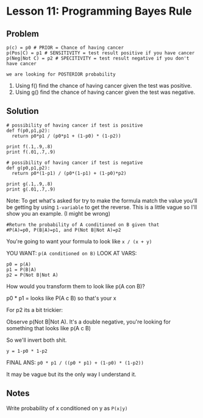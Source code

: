 # Lesson 11: Programming Bayes Rule

## Problem 
```
p(c) = p0 # PRIOR = Chance of having cancer
p(Pos|C) = p1 # SENSITIVITY = test result positive if you have cancer 
p(Neg|Not C) = p2 # SPECITIVITY = test result negative if you don't have cancer

we are looking for POSTERIOR probability
```

1. Using f() find the chance of having cancer given the test was positive.
2. Using g() find the chance of having cancer given the test was negative.

## Solution
```
# possibility of having cancer if test is positive
def f(p0,p1,p2):
  return p0*p1 / (p0*p1 + (1-p0) * (1-p2))

print f(.1,.9,.8)
print f(.01,.7,.9)

# possibility of having cancer if test is negative
def g(p0,p1,p2):
  return p0*(1-p1) / (p0*(1-p1) + (1-p0)*p2)

print g(.1,.9,.8)
print g(.01,.7,.9)
```
Note: To get what's asked for try to make the formula match the value you'll be getting by using `1-variable` to get the reverse. This is a little vague so I'll show you an example. (I might be wrong)

```
#Return the probability of A conditioned on B given that 
#P(A)=p0, P(B|A)=p1, and P(Not B|Not A)=p2 
```

You're going to want your formula to look like
`x / (x + y)`

YOU WANT: `p(A conditioned on B)`
LOOK AT VARS:
```
p0 = p(A)
p1 = P(B|A)
p2 = P(Not B|Not A)
```

How would you transform them to look like p(A con B)?

p0 * p1 = looks like P(A c B) so that's your x

For p2 its a bit trickier:

Observe p(Not B|Not A). It's a double negative, you're looking for something that looks like p(A c B)

So we'll invert both shit.

`y = 1-p0 * 1-p2 `

FINAL ANS: `p0 * p1 / ((p0 * p1) + (1-p0) * (1-p2))`

It may be vague but its the only way I understand it.

## Notes

Write probability of x conditioned on y as 
`P(x|y)`
